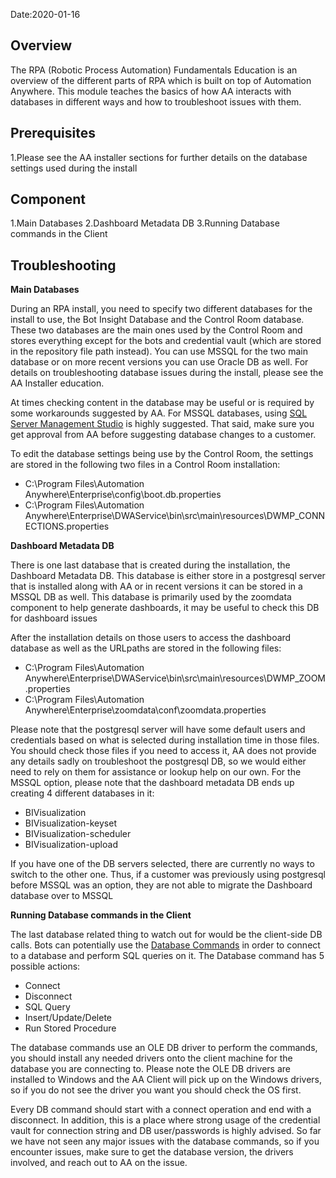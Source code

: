 Date:2020-01-16

## Overview

The RPA (Robotic Process Automation) Fundamentals Education is an overview of the different parts of RPA which is built on top of Automation Anywhere. This module teaches the basics of how AA interacts with databases in different ways and how to troubleshoot issues with them.

## Prerequisites

1.Please see the AA installer sections for further details on the database settings used during the install

## Component

1.Main Databases
2.Dashboard Metadata DB
3.Running Database commands in the Client

## Troubleshooting

**Main Databases**

During an RPA install, you need to specify two different databases for the install to use, the Bot Insight Database and the Control Room database. These two databases are the main ones used by the Control Room and stores everything except for the bots and credential vault (which are stored in the repository file path instead). You can use MSSQL for the two main database or on more recent versions you can use Oracle DB as well. For details on troubleshooting database issues during the install, please see the AA Installer education.

At times checking content in the database may be useful or is required by some workarounds suggested by AA. For MSSQL databases, using [SQL Server Management Studio](https://docs.microsoft.com/en-us/sql/ssms/download-sql-server-management-studio-ssms?view=sql-server-2017) is highly suggested. That said, make sure you get approval from AA before suggesting database changes to a customer.

To edit the database settings being use by the Control Room, the settings are stored in the following two files in a Control Room installation:
* C:\Program Files\Automation Anywhere\Enterprise\config\boot.db.properties
* C:\Program Files\Automation Anywhere\Enterprise\DWAService\bin\src\main\resources\DWMP_CONNECTIONS.properties

**Dashboard Metadata DB**

There is one last database that is created during the installation, the Dashboard Metadata DB. This database is either store in a postgresql server that is installed along with AA or in recent versions it can be stored in a MSSQL DB as well. This database is primarily used by the zoomdata component to help generate dashboards, it may be useful to check this DB for dashboard issues

After the installation details on those users to access the dashboard database as well as the URLpaths are stored in the following files:
* C:\Program Files\Automation Anywhere\Enterprise\DWAService\bin\src\main\resources\DWMP_ZOOM.properties
* C:\Program Files\Automation Anywhere\Enterprise\zoomdata\conf\zoomdata.properties

Please note that the postgresql server will have some default users and credentials based on what is selected during installation time in those files. You should check those files if you need to access it, AA does not provide any details sadly on troubleshoot the postgresql DB, so we would either need to rely on them for assistance or lookup help on our own. For the MSSQL option, please note that the dashboard metadata DB ends up creating 4 different databases in it:
* BIVisualization
* BIVisualization-keyset
* BIVisualization-scheduler
* BIVisualization-upload

If you have one of the DB servers selected, there are currently no ways to switch to the other one. Thus, if a customer was previously using postgresql before MSSQL was an option, they are not able to migrate the Dashboard database over to MSSQL 

**Running Database commands in the Client**

The last database related thing to watch out for would be the client-side DB calls. Bots can potentially use the [Database Commands](https://docs.automationanywhere.com/bundle/enterprise-v11.3/page/enterprise/topics/aae-client/bot-creator/commands/database-command.html) in order to connect to a database and perform SQL queries on it. The Database command has 5 possible actions:

* Connect
* Disconnect
* SQL Query
* Insert/Update/Delete
* Run Stored Procedure

The database commands use an OLE DB driver to perform the commands, you should install any needed drivers onto the client machine for the database you are connecting to. Please note the OLE DB drivers are installed to Windows and the AA Client will pick up on the Windows drivers, so if you do not see the driver you want you should check the OS first.

Every DB command should start with a connect operation and end with a disconnect. In addition, this is a place where strong usage of the credential vault for connection string and DB user/passwords is highly advised. So far we have not seen any major issues with the database commands, so if you encounter issues, make sure to get the database version, the drivers involved, and reach out to AA on the issue.


